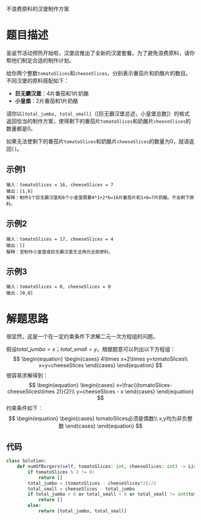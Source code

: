 不浪费原料的汉堡制作方案

# 题目描述

圣诞节活动预热开始啦，汉堡店推出了全新的汉堡套餐。为了避免浪费原料，请你帮他们制定合适的制作计划。

给你两个整数`tomatoSlices`和`cheeseSlices`，分别表示番茄片和奶酪片的数目。不同汉堡的原料搭配如下：

- **巨无霸汉堡**：4片番茄和1片奶酪
- **小皇堡**：2片番茄和1片奶酪

请你以`[total_jumbo, total_small]`（[巨无霸汉堡总述，小皇堡总数]）的格式返回恰当的制作方案，使得剩下的番茄片`tomatoSlices`和奶酪片`cheeseSlices`的数量都是0。

如果无法使剩下的番茄片`tomatoSlices`和奶酪片`cheeseSlices`的数量为0，就请返回`[]`。

## 示例1

```
输入：tomatoSlices = 16, cheeseSlices = 7
输出：[1,6]
解释：制作1个巨无霸汉堡和6个小皇堡需要4*1+2*6=16片番茄片和1+6=7片奶酪。不会剩下原料。
```

## 示例2

```
输入：tomatoSlices = 17, cheeseSlices = 4
输出：[]
解释：至制作小皇堡或巨无霸汉堡无法用光全部原料。
```

## 示例3

```
输入：tomatoSlices = 0, cheeseSlices = 0
输出：[0,0]
```

# 解题思路

很显然，这是一个在一定约束条件下求解二元一次方程组的问题。

假设$total\_jumbo=x$；$total\_small=y$。根据题意可以列出以下方程组：
$$
\begin{equation}
\begin{cases}
4\times x+2\times y=tomatoSlices\\
x+y=cheeseSlices
\end{cases}
\end{equation}
$$
很容易求解得到：
$$
\begin{equation}
\begin{cases}
x=\frac{(tomatoSlices-cheeseSlices\times 2)}{2}\\
y=cheeseSlices - x
\end{cases}
\end{equation}
$$
约束条件如下：
$$
\begin{equation}
\begin{cases}
tomatoSlices必须是偶数\\
x,y均为非负整数
\end{cases}
\end{equation}
$$

## 代码

```python
class Solution:
    def numOfBurgers(self, tomatoSlices: int, cheeseSlices: int) -> List[int]:
        if tomatoSlices % 2 != 0:
            return []
        total_jumbo = (tomatoSlices - cheeseSlices*2)//2
        total_small = cheeseSlices - total_jumbo
        if total_jumbo < 0 or total_small < 0 or total_small != int(total_small) or total_jumbo != int(total_jumbo):
            return []
        else:
            return [total_jumbo, total_small]

```

